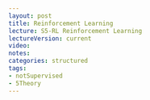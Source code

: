 ```yaml
---
layout: post
title: Reinforcement Learning
lecture: S5-RL Reinforcement Learning 
lectureVersion: current
video: 
notes: 
categories: structured
tags:
- notSupervised
- 5Theory
---
```

